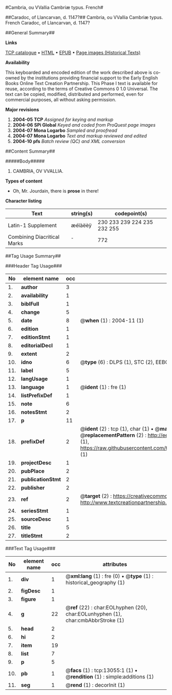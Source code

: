 #Cambria, ou VVallia Cambriæ typus. French#

##Caradoc, of Llancarvan, d. 1147?##
Cambria, ou VVallia
Cambriæ typus. French
Caradoc, of Llancarvan, d. 1147?

##General Summary##

**Links**

[TCP catalogue](http://www.ota.ox.ac.uk/tcp/)  • 
[HTML](http://tei.it.ox.ac.uk/tcp/Texts-HTML/free/A06/A06149.html)  • 
[EPUB](http://tei.it.ox.ac.uk/tcp/Texts-EPUB/free/A06/A06149.epub) • 
[Page images (Historical Texts)](https://data.historicaltexts.jisc.ac.uk/view?pubId=eebo-99847983e&pageId=eebo-99847983e-13055-1)

**Availability**

This keyboarded and encoded edition of the
	       work described above is co-owned by the institutions
	       providing financial support to the Early English Books
	       Online Text Creation Partnership. This Phase I text is
	       available for reuse, according to the terms of Creative
	       Commons 0 1.0 Universal. The text can be copied,
	       modified, distributed and performed, even for
	       commercial purposes, all without asking permission.

**Major revisions**

1. __2004-05__ __TCP__ *Assigned for keying and markup*
1. __2004-06__ __SPi Global__ *Keyed and coded from ProQuest page images*
1. __2004-07__ __Mona Logarbo__ *Sampled and proofread*
1. __2004-07__ __Mona Logarbo__ *Text and markup reviewed and edited*
1. __2004-10__ __pfs__ *Batch review (QC) and XML conversion*

##Content Summary##

#####Body#####

1. CAMBRIA, OV VVALLIA.

**Types of content**

  * Oh, Mr. Jourdain, there is **prose** in there!

**Character listing**


|Text|string(s)|codepoint(s)|
|---|---|---|
|Latin-1 Supplement|æéïàëèÿ|230 233 239 224 235 232 255|
|Combining             Diacritical Marks|̄|772|

##Tag Usage Summary##

###Header Tag Usage###

|No|element name|occ|attributes|
|---|---|---|---|
|1.|__author__|3||
|2.|__availability__|1||
|3.|__biblFull__|1||
|4.|__change__|5||
|5.|__date__|8| @__when__ (1) : 2004-11 (1)|
|6.|__edition__|1||
|7.|__editionStmt__|1||
|8.|__editorialDecl__|1||
|9.|__extent__|2||
|10.|__idno__|6| @__type__ (6) : DLPS (1), STC (2), EEBO-CITATION (1), PROQUEST (1), VID (1)|
|11.|__label__|5||
|12.|__langUsage__|1||
|13.|__language__|1| @__ident__ (1) : fre (1)|
|14.|__listPrefixDef__|1||
|15.|__note__|6||
|16.|__notesStmt__|2||
|17.|__p__|11||
|18.|__prefixDef__|2| @__ident__ (2) : tcp (1), char (1)  •  @__matchPattern__ (2) : ([0-9\-]+):([0-9IVX]+) (1), (.+) (1)  •  @__replacementPattern__ (2) : http://eebo.chadwyck.com/downloadtiff?vid=$1&page=$2 (1), https://raw.githubusercontent.com/textcreationpartnership/Texts/master/tcpchars.xml#$1 (1)|
|19.|__projectDesc__|1||
|20.|__pubPlace__|2||
|21.|__publicationStmt__|2||
|22.|__publisher__|2||
|23.|__ref__|2| @__target__ (2) : https://creativecommons.org/publicdomain/zero/1.0/ (1), http://www.textcreationpartnership.org/docs/. (1)|
|24.|__seriesStmt__|1||
|25.|__sourceDesc__|1||
|26.|__title__|5||
|27.|__titleStmt__|2||


###Text Tag Usage###

|No|element name|occ|attributes|
|---|---|---|---|
|1.|__div__|1| @__xml:lang__ (1) : fre (0)  •  @__type__ (1) : historical_geography (1)|
|2.|__figDesc__|1||
|3.|__figure__|1||
|4.|__g__|22| @__ref__ (22) : char:EOLhyphen (20), char:EOLunhyphen (1), char:cmbAbbrStroke (1)|
|5.|__head__|2||
|6.|__hi__|2||
|7.|__item__|19||
|8.|__list__|7||
|9.|__p__|5||
|10.|__pb__|1| @__facs__ (1) : tcp:13055:1 (1)  •  @__rendition__ (1) : simple:additions (1)|
|11.|__seg__|1| @__rend__ (1) : decorInit (1)|
